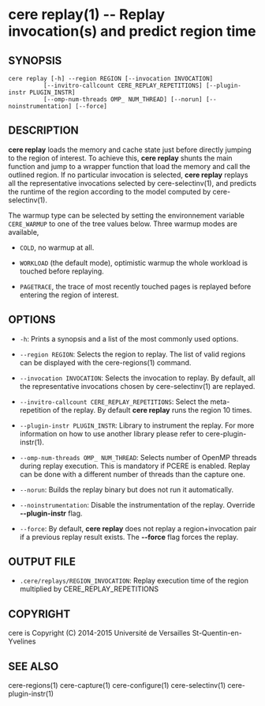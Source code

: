 cere replay(1) -- Replay invocation(s) and predict region time
==================================================================

## SYNOPSIS

```
cere replay [-h] --region REGION [--invocation INVOCATION]
          [--invitro-callcount CERE_REPLAY_REPETITIONS] [--plugin-instr PLUGIN_INSTR]
          [--omp-num-threads OMP_ NUM_THREAD] [--norun] [--noinstrumentation] [--force]
```

## DESCRIPTION

**cere replay** loads the memory and cache state just before directly jumping to
the region of interest. To achieve this, **cere replay** shunts the main function
and jump to a wrapper function that load the memory and call the outlined region.
If no particular invocation is selected, **cere replay** replays all the
representative invocations selected by cere-selectinv(1), and predicts the
runtime of the region according to the model computed by cere-selectinv(1).

The warmup type can be selected by setting the environnement variable
`CERE_WARMUP` to one of the tree values below.  Three warmup modes are
available,

  * `COLD`, no warmup at all.

  * `WORKLOAD` (the default mode), optimistic warmup the whole workload is
     touched before replaying.

  * `PAGETRACE`, the trace of most recently touched pages is replayed before
    entering the region of interest.

## OPTIONS

  * `-h`:
    Prints a synopsis and a list of the most commonly used options.

  * `--region REGION`:
    Selects the region to replay. The list of valid regions can be displayed with
    the cere-regions(1) command.

  * `--invocation INVOCATION`:
    Selects the invocation to replay. By default, all the representative
    invocations chosen by cere-selectinv(1) are replayed.

  * `--invitro-callcount CERE_REPLAY_REPETITIONS`:
    Select the meta-repetition of the replay. By default **cere replay** runs
    the region 10 times.

  * `--plugin-instr PLUGIN_INSTR`:
    Library to instrument the replay. For more information on how to use another
    library please refer to cere-plugin-instr(1).

  * `--omp-num-threads OMP_ NUM_THREAD`:
    Selects number of OpenMP threads during replay execution. This is mandatory
    if PCERE is enabled. Replay can be done with a different number of threads
    than the capture one.

  * `--norun`:
    Builds the replay binary but does not run it automatically.

  * `--noinstrumentation`:
    Disable the instrumentation of the replay. Override **--plugin-instr** flag.

  * `--force`:
    By default, **cere replay** does not replay a region+invocation pair if a
    previous replay result exists. The **--force** flag forces the replay.

## OUTPUT FILE

  * `.cere/replays/REGION_INVOCATION`:
    Replay execution time of the region multiplied by CERE_REPLAY_REPETITIONS

## COPYRIGHT

cere is Copyright (C) 2014-2015 Université de Versailles St-Quentin-en-Yvelines

## SEE ALSO

cere-regions(1) cere-capture(1) cere-configure(1) cere-selectinv(1) cere-plugin-instr(1)
